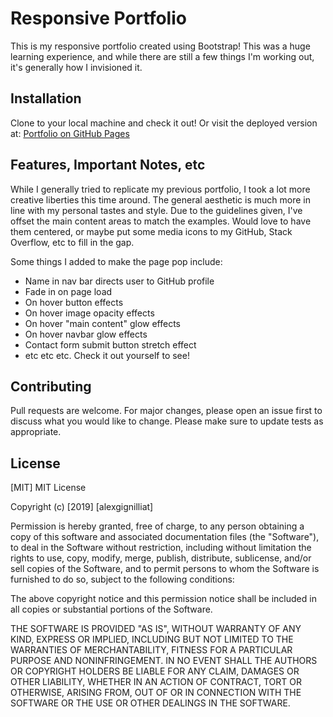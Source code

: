 # Responsive Portfolio

This is my responsive portfolio created using Bootstrap! This was a huge learning experience, and while there are still a few things I'm working out, it's generally how I invisioned it.

## Installation

Clone to your local machine and check it out! Or visit the deployed version at: [Portfolio on GitHub Pages](https://alexgignilliat.github.io/Portfolio-Responsive/)

## Features, Important Notes, etc

While I generally tried to replicate my previous portfolio, I took a lot more creative liberties this time around. The general aesthetic is much more in line with my personal tastes and style. Due to the guidelines given, I've offset the main content areas to match the examples. Would love to have them centered, or maybe put some media icons to my GitHub, Stack Overflow, etc to fill in the gap.

Some things I added to make the page pop include:

- Name in nav bar directs user to GitHub profile
- Fade in on page load
- On hover button effects
- On hover image opacity effects
- On hover "main content" glow effects
- On hover navbar glow effects
- Contact form submit button stretch effect
- etc etc etc. Check it out yourself to see!


## Contributing

Pull requests are welcome. For major changes, please open an issue first to discuss what you would like to change.
Please make sure to update tests as appropriate.

## License

[MIT]
MIT License

Copyright (c) [2019] [alexgignilliat]

Permission is hereby granted, free of charge, to any person obtaining a copy
of this software and associated documentation files (the "Software"), to deal
in the Software without restriction, including without limitation the rights
to use, copy, modify, merge, publish, distribute, sublicense, and/or sell
copies of the Software, and to permit persons to whom the Software is
furnished to do so, subject to the following conditions:

The above copyright notice and this permission notice shall be included in all
copies or substantial portions of the Software.

THE SOFTWARE IS PROVIDED "AS IS", WITHOUT WARRANTY OF ANY KIND, EXPRESS OR
IMPLIED, INCLUDING BUT NOT LIMITED TO THE WARRANTIES OF MERCHANTABILITY,
FITNESS FOR A PARTICULAR PURPOSE AND NONINFRINGEMENT. IN NO EVENT SHALL THE
AUTHORS OR COPYRIGHT HOLDERS BE LIABLE FOR ANY CLAIM, DAMAGES OR OTHER
LIABILITY, WHETHER IN AN ACTION OF CONTRACT, TORT OR OTHERWISE, ARISING FROM,
OUT OF OR IN CONNECTION WITH THE SOFTWARE OR THE USE OR OTHER DEALINGS IN THE
SOFTWARE.


